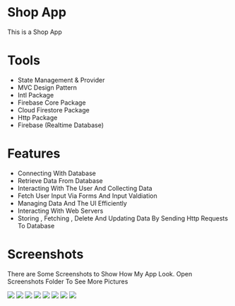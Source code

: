 # Shop App

This is a Shop App 

# Tools
- State Management & Provider
- MVC Design Pattern
- Intl Package
- Firebase Core Package
- Cloud Firestore Package
- Http Package
- Firebase (Realtime Database)

# Features
- Connecting With Database
- Retrieve Data From Database 
- Interacting With The User And Collecting Data
- Fetch User Input Via Forms And Input Valdiation
- Managing Data And The UI Efficiently
- Interacting With Web Servers
- Storing , Fetching , Delete And Updating Data By Sending Http Requests To Database

# Screenshots 
There are Some Screenshots to Show How My App Look. Open Screenshots Folder To See More Pictures

![](Screenshots/1.png)
![](Screenshots/2.png)
![](Screenshots/3.png)
![](Screenshots/4.png)
![](Screenshots/5.png)
![](Screenshots/6.png)
![](Screenshots/7.png)
![](Screenshots/8.png)
